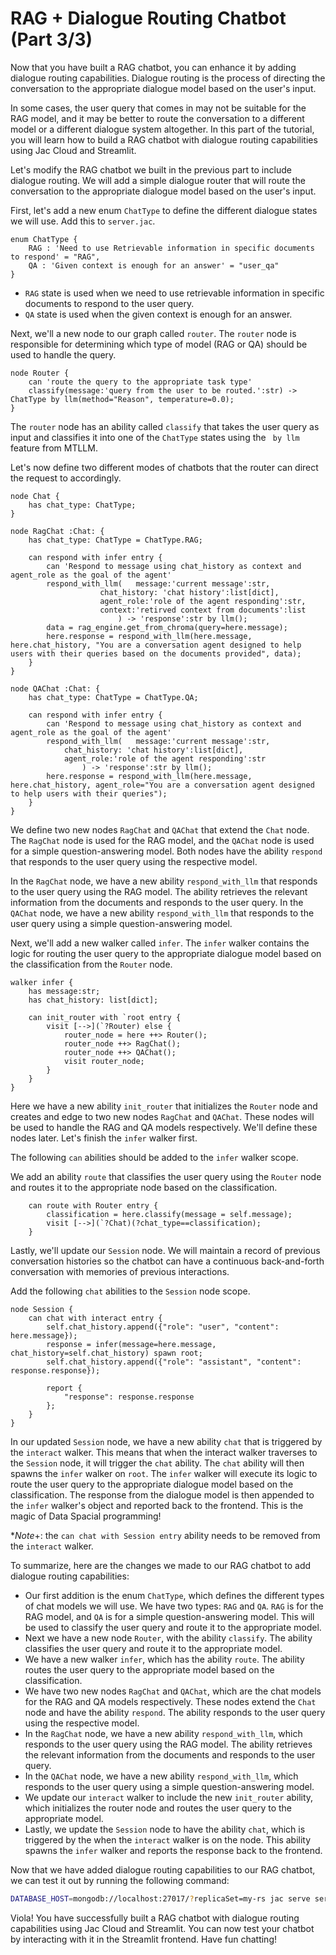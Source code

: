 # RAG + Dialogue Routing Chatbot (Part 3/3)
Now that you have built a RAG chatbot, you can enhance it by adding dialogue routing capabilities. Dialogue routing is the process of directing the conversation to the appropriate dialogue model based on the user's input.

In some cases, the user query that comes in may not be suitable for the RAG model, and it may be better to route the conversation to a different model or a different dialogue system altogether. In this part of the tutorial, you will learn how to build a RAG chatbot with dialogue routing capabilities using Jac Cloud and Streamlit.

Let's modify the RAG chatbot we built in the previous part to include dialogue routing. We will add a simple dialogue router that will route the conversation to the appropriate dialogue model based on the user's input.

First, let's add a new enum `ChatType` to define the different dialogue states we will use. Add this to `server.jac`.

```jac
enum ChatType {
    RAG : 'Need to use Retrievable information in specific documents to respond' = "RAG",
    QA : 'Given context is enough for an answer' = "user_qa"
}
```

- `RAG` state is used when we need to use retrievable information in specific documents to respond to the user query.
- `QA` state is used when the given context is enough for an answer.

Next, we'll a new node to our graph called `router`. The `router` node is responsible for determining which type of model (RAG or QA) should be used to handle the query.

```jac
node Router {
    can 'route the query to the appropriate task type'
    classify(message:'query from the user to be routed.':str) -> ChatType by llm(method="Reason", temperature=0.0);
}
```

The `router` node has an ability called `classify` that takes the user query as input and classifies it into one of the `ChatType` states using the ` by llm` feature from MTLLM.

Let's now define two different modes of chatbots that the router can direct the request to accordingly.

```jac
node Chat {
    has chat_type: ChatType;
}

node RagChat :Chat: {
    has chat_type: ChatType = ChatType.RAG;

    can respond with infer entry {
        can 'Respond to message using chat_history as context and agent_role as the goal of the agent'
        respond_with_llm(   message:'current message':str,
                    chat_history: 'chat history':list[dict],
                    agent_role:'role of the agent responding':str,
                    context:'retirved context from documents':list
                        ) -> 'response':str by llm();
        data = rag_engine.get_from_chroma(query=here.message);
        here.response = respond_with_llm(here.message, here.chat_history, "You are a conversation agent designed to help users with their queries based on the documents provided", data);
    }
}

node QAChat :Chat: {
    has chat_type: ChatType = ChatType.QA;

    can respond with infer entry {
        can 'Respond to message using chat_history as context and agent_role as the goal of the agent'
        respond_with_llm(   message:'current message':str,
            chat_history: 'chat history':list[dict],
            agent_role:'role of the agent responding':str
                ) -> 'response':str by llm();
        here.response = respond_with_llm(here.message, here.chat_history, agent_role="You are a conversation agent designed to help users with their queries");
    }
}
```

We define two new nodes `RagChat` and `QAChat` that extend the `Chat` node. The `RagChat` node is used for the RAG model, and the `QAChat` node is used for a simple question-answering model. Both nodes have the ability `respond` that responds to the user query using the respective model.

In the `RagChat` node, we have a new ability `respond_with_llm` that responds to the user query using the RAG model. The ability retrieves the relevant information from the documents and responds to the user query. In the `QAChat` node, we have a new ability `respond_with_llm` that responds to the user query using a simple question-answering model.


Next, we'll add a new walker called `infer`. The `infer` walker contains the logic for routing the user query to the appropriate dialogue model based on the classification from the `Router` node.

```jac
walker infer {
    has message:str;
    has chat_history: list[dict];

    can init_router with `root entry {
        visit [-->](`?Router) else {
            router_node = here ++> Router();
            router_node ++> RagChat();
            router_node ++> QAChat();
            visit router_node;
        }
    }
}
```

Here we have a new ability `init_router` that initializes the `Router` node and creates and edge to two new nodes `RagChat` and `QAChat`. These nodes will be used to handle the RAG and QA models respectively. We'll define these nodes later. Let's finish the `infer` walker first.

The following `can` abilities should be added to the `infer` walker scope.

We add an ability `route` that classifies the user query using the `Router` node and routes it to the appropriate node based on the classification.


```jac
    can route with Router entry {
        classification = here.classify(message = self.message);
        visit [-->](`?Chat)(?chat_type==classification);
    }
```

Lastly, we'll update our `Session` node. We will maintain a record of previous conversation histories so the chatbot can have a continuous back-and-forth conversation with memories of previous interactions.

Add the following `chat` abilities to the `Session` node scope.

```jac
node Session {
    can chat with interact entry {
        self.chat_history.append({"role": "user", "content": here.message});
        response = infer(message=here.message, chat_history=self.chat_history) spawn root;
        self.chat_history.append({"role": "assistant", "content": response.response});

        report {
            "response": response.response
        };
    }
}
```

In our updated `Session` node, we have a new ability `chat` that is triggered by the `interact` walker. This means that when the interact walker traverses to the `Session` node, it will trigger the `chat` ability. The `chat` ability will then spawns the `infer` walker on `root`. The `infer` walker will execute its logic to route the user query to the appropriate dialogue model based on the classification. The response from the dialogue model is then appended to the `infer` walker's object and reported back to the frontend. This is the magic of Data Spacial programming!

**Note*+: the `can chat with Session entry` ability needs to be removed from the `interact` walker.


To summarize, here are the changes we made to our RAG chatbot to add dialogue routing capabilities:

- Our first addition is the enum `ChatType`, which defines the different types of chat models we will use. We have two types: `RAG` and `QA`. `RAG` is for the RAG model, and `QA` is for a simple question-answering model. This will be used to classify the user query and route it to the appropriate model.
- Next we have a new node `Router`, with the ability `classify`. The ability classifies the user query and route it to the appropriate model.
- We have a new walker `infer`, which has the ability `route`. The ability routes the user query to the appropriate model based on the classification.
- We have two new nodes `RagChat` and `QAChat`, which are the chat models for the RAG and QA models respectively. These nodes extend the `Chat` node and have the ability `respond`. The ability responds to the user query using the respective model.
- In the `RagChat` node, we have a new ability `respond_with_llm`, which responds to the user query using the RAG model. The ability retrieves the relevant information from the documents and responds to the user query.
- In the `QAChat` node, we have a new ability `respond_with_llm`, which responds to the user query using a simple question-answering model.
- We update our `interact` walker to include the new `init_router` ability, which initializes the router node and routes the user query to the appropriate model.
- Lastly, we update the `Session` node to have the ability `chat`, which is triggered by the when the `interact` walker is on the node. This ability spawns the `infer` walker and reports the response back to the frontend.

Now that we have added dialogue routing capabilities to our RAG chatbot, we can test it out by running the following command:

```bash
DATABASE_HOST=mongodb://localhost:27017/?replicaSet=my-rs jac serve server.jac
```

Viola! You have successfully built a RAG chatbot with dialogue routing capabilities using Jac Cloud and Streamlit. You can now test your chatbot by interacting with it in the Streamlit frontend. Have fun chatting!
